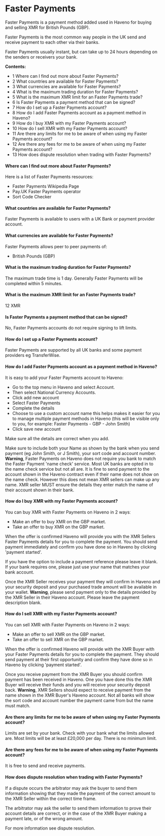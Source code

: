 # Faster Payments

Faster Payments is a payment method added used in Haveno for buying and selling XMR for British Pounds (GBP).

Faster Payments is the most common way people in the UK send and receive payment to each other via their banks.

Faster Payments usually instant, but can take up to 24 hours depending on the senders or receivers your bank.

**Contents:**

- 1 Where can I find out more about Faster Payments?
- 2 What countries are available for Faster Payments?
- 3 What currencies are available for Faster Payments?
- 4 What is the maximum trading duration for Faster Payments?
- 5 What is the maximum XMR limit for an Faster Payments trade?
- 6 Is Faster Payments a payment method that can be signed?
- 7 How do I set up a Faster Payments account?
- 8 How do I add Faster Payments account as a payment method in Haveno?
- 9 How do I buy XMR with my Faster Payments account?
- 10 How do I sell XMR with my Faster Payments account?
- 11 Are there any limits for me to be aware of when using my Faster Payments account?
- 12 Are there any fees for me to be aware of when using my Faster Payments account?
- 13 How does dispute resolution when trading with Faster Payments?

#### Where can I find out more about Faster Payments?

Here is a list of Faster Payments resources:

- Faster Payments Wikipedia Page
- Pay.UK Faster Payments operator
- Sort Code Checker

#### What countries are available for Faster Payments?

Faster Payments is available to users with a UK Bank or payment provider account.

#### What currencies are available for Faster Payments?

Faster Payments allows peer to peer payments of:

- British Pounds (GBP)

#### What is the maximum trading duration for Faster Payments?

The maximum trade time is 1 day. Generally Faster Payments will be completed within 5 minutes.

#### What is the maximum XMR limit for an Faster Payments trade?

12 XMR

#### Is Faster Payments a payment method that can be signed?

No, Faster Payments accounts do not require signing to lift limits.

#### How do I set up a Faster Payments account?

Faster Payments are supported by all UK banks and some payment providers eg TransferWise.

#### How do I add Faster Payments account as a payment method in Haveno?

It is easy to add your Faster Payments account to Haveno:
- Go to the top menu in Haveno and select Account.
- Then select National Currency Accounts.
- Click add new account
- Select Faster Payments
- Complete the details
- Choose to use a custom account name this helps makes it easier for you to manage multiple payment methods in Haveno (this will be visible only to you, for example: Faster Payments - GBP - John Smith)
- Click save new account

Make sure all the details are correct when you add.

Make sure to include both your Name as shown by the bank when you send payment (eg John Smith, or J Smith), your sort code and account number.
**Warning**, Faster Payments on Haveno does not require you bank to match the Faster Payment 'name check' service. Most UK banks are opted in to the name check service but not all are. It is fine to send payment to the account shown in the Haveno contract even if their name does not show on the name check. However this does not mean XMR sellers can make up any name. XMR seller MUST ensure the details they enter match the name of their account shown in their bank.

#### How do I buy XMR with my Faster Payments account?

You can buy XMR with Faster Payments on Haveno in 2 waysː
- Make an offer to buy XMR on the GBP market.
- Take an offer to buy XMR on the GBP market.

When the offer is confirmed Haveno will provide you with the XMR Sellers Faster Payments details for you to complete the payment. You should send payment immediately and confirm you have done so in Haveno by clicking 'payment started'.

If you have the option to include a payment reference please leave it blank. If your bank requires one, please just use your name that matches your bank account.

Once the XMR Seller receives your payment they will confirm in Haveno and your security deposit and your purchased trade amount will be available in your wallet.
**Warning**, please send payment only to the details provided by the XMR Seller in their Haveno account. Please leave the payment description blank.

#### How do I sell XMR with my Faster Payments account?

You can sell XMR with Faster Payments on Haveno in 2 waysː
- Make an offer to sell XMR on the GBP market.
- Take an offer to sell XMR on the GBP market.

When the offer is confirmed Haveno will provide with the XMR Buyer with your Faster Payments details for you to complete the payment. They should send payment at their first opportunity and confirm they have done so in Haveno by clicking 'payment started'.

Once you receive payment from the XMR Buyer you should confirm payment has been received in Haveno. One you have done this the XMR Buyer will receive their funds and you will receive your security deposit back.
**Warning**, XMR Sellers should expect to receive payment from the name shown in the XMR Buyer's Haveno account. Not all banks will show the sort code and account number the payment came from but the name must match.

#### Are there any limits for me to be aware of when using my Faster Payments account?

Limits are set by your bank. Check with your bank what the limits allowed are. Most limits will be at least £20,000 per day. There is no minimum limit.

#### Are there any fees for me to be aware of when using my Faster Payments account?

It is free to send and receive payments.

#### How does dispute resolution when trading with Faster Payments?

If a dispute occurs the arbitrator may ask the buyer to send them information showing that they made the payment of the correct amount to the XMR Seller within the correct time frame.

The arbitrator may ask the seller to send them information to prove their account details are correct, or in the case of the XMR Buyer making a payment late, or of the wrong amount.

For more information see dispute resolution.
